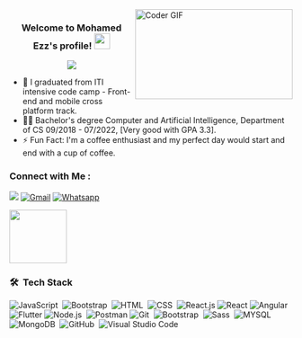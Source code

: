 
  <img src="https://media.giphy.com/media/SWoSkN6DxTszqIKEqv/giphy.gif" alt="Coder GIF" width="280" height="160" align="right">

<h3 align="center">
  Welcome to Mohamed Ezz's profile!
  <img src="https://media.giphy.com/media/hvRJCLFzcasrR4ia7z/giphy.gif" width="28">
</h3>

<!-- Typing SVG by DenverCoder1 - https://github.com/DenverCoder1/readme-typing-svg -->
<!-- Typing SVG by DenverCoder1 - https://github.com/DenverCoder1/readme-typing-svg -->
<p align="center">
  <a href="https://github.com/DenverCoder1/readme-typing-svg"><img src="https://readme-typing-svg.herokuapp.com/?lines=Backend%20web%20developer;Always%20learning%20new%20things&font=Fira%20Code&center=true&width=440&height=45&color=f75c7e&vCenter=true&size=22"></a>
</p> 


- 🏢 I graduated from ITI intensive code camp - Front-end and mobile cross platform track.
- 👨‍💻 Bachelor's degree Computer and Artificial Intelligence, Department of CS 09/2018 - 07/2022, [Very good with GPA 3.3].
- ⚡ Fun Fact: I'm a coffee enthusiast and my perfect day would start and end with a cup of coffee.


### Connect with Me :

<a href="https://www.linkedin.com/in/mohamed-ezz-5066bb231/" target="_blank"><img src="https://img.shields.io/badge/-Mohamed Ezz-0077B5?style=for-the-badge&logo=Linkedin&logoColor=white"/></a>
[![Gmail](https://img.shields.io/badge/Gmail-D14836?style=for-the-badge&logo=gmail&logoColor=white&link=mailto:me7717180@gmail.com)](mailto:me7717180@gmail.com)
[![Whatsapp](https://img.shields.io/badge/-Whatsapp-075e54?style=for-the-badge&logo=Whatsapp&logoColor=white)](https://api.whatsapp.com/send/?phone=00201154277680)

<img align="center" src="https://github.com/Govindv7555/Govindv7555/blob/main/49e76e0596857673c5c80c85b84394c1.gif" width= 45% height=95px>

### 🛠 &nbsp;Tech Stack
![JavaScript](https://img.shields.io/badge/-JavaScript-05122A?style=flat&logo=javascript)&nbsp;
![Bootstrap](https://img.shields.io/badge/-Bootstrap-05122A?style=flat&logo=bootstrap&logoColor=563D7C)&nbsp;
![HTML](https://img.shields.io/badge/-HTML-05122A?style=flat&logo=HTML5)&nbsp;
![CSS](https://img.shields.io/badge/-CSS-05122A?style=flat&logo=CSS3&logoColor=1572B6)&nbsp;
![React.js](https://img.shields.io/badge/-React-05122A?style=flat&logo=react)
![React](https://img.shields.io/badge/-ReactNative-05122A?style=flat&logo=React)
![Angular](https://img.shields.io/badge/-Angular-05122A?style=flat&logo=Angular)
![Flutter](https://img.shields.io/badge/-Flutter-05122A?style=flat&logo=Flutter)
![Node.js](https://img.shields.io/badge/-Node.js-05122A?style=flat&logo=node.js&logoColor=339933)&nbsp;
![Postman](https://img.shields.io/badge/Postman-FF6C37?style=flat&logo=postman&logoColor=white)
![Git](https://img.shields.io/badge/-Git-05122A?style=flat&logo=git)&nbsp;
![Bootstrap](https://img.shields.io/badge/-Bootstrap-05122A?style=flat&logo=Bootstrap)&nbsp;
![Sass](https://img.shields.io/badge/-Sass-05122A?style=flat&logo=sass)&nbsp;
![MYSQL](https://img.shields.io/badge/-MYSQL-05122A?style=flat&logo=MYSQL)&nbsp;
![MongoDB](https://img.shields.io/badge/-MongoDB-05122A?style=flat&logo=MongoDB)&nbsp;
![GitHub](https://img.shields.io/badge/-GitHub-05122A?style=flat&logo=github)&nbsp;
![Visual Studio Code](https://img.shields.io/badge/-Visual%20Studio%20Code-05122A?style=flat&logo=visual-studio-code&logoColor=007ACC)&nbsp;






